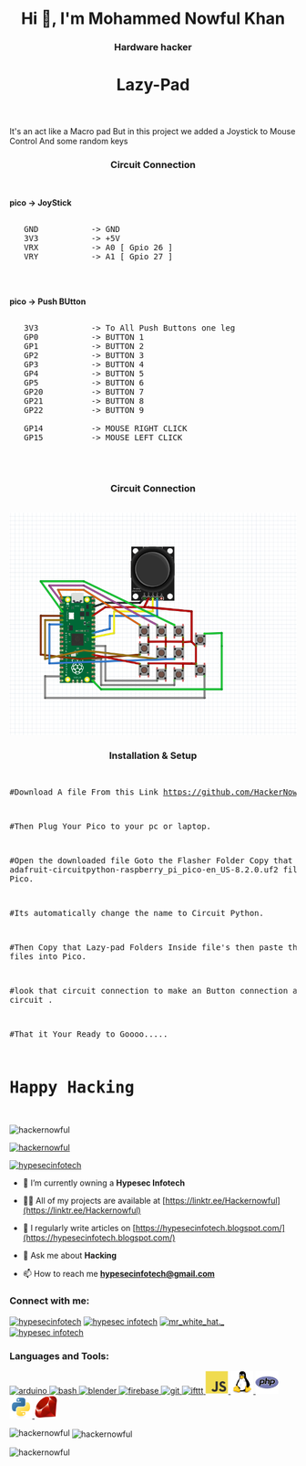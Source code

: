 

<h1 align="center">Hi 👋, I'm Mohammed Nowful Khan</h1>
<h3 align="center">Hardware hacker</h3>
<h1 align="center"> Lazy-Pad<h1></h1>
<br>
It's an act like a Macro pad But in this project we added a Joystick to Mouse Control And some random keys

<br>
<h3 align="center">Circuit Connection</h3>
<br>

  <b> pico     ->     JoyStick </b>
 <pre>  
   GND           -> GND
   3V3           -> +5V
   VRX           -> A0 [ Gpio 26 ]
   VRY           -> A1 [ Gpio 27 ]
</pre>
<br>
<br>

  <b> pico     ->     Push BUtton</b>
 <pre>  
   3V3           -> To All Push Buttons one leg
   GP0           -> BUTTON 1
   GP1           -> BUTTON 2
   GP2           -> BUTTON 3
   GP3           -> BUTTON 4
   GP4           -> BUTTON 5
   GP5           -> BUTTON 6
   GP20          -> BUTTON 7
   GP21          -> BUTTON 8
   GP22          -> BUTTON 9

   GP14          -> MOUSE RIGHT CLICK
   GP15          -> MOUSE LEFT CLICK
</pre>
<br>
<br>
<h3 align="center">Circuit Connection</h3>
<br>
<img src="/Flasher/images/Circuitt.png" alt="hackernowful" />
<br>
<h3 align="center"> Installation & Setup</h3>
<pre>


#Download A file From this Link https://github.com/HackerNowful/Lazy-Pad.

#Then Plug Your Pico to your pc or laptop.

#Open the downloaded file Goto the Flasher Folder Copy that adafruit-circuitpython-raspberry_pi_pico-en_US-8.2.0.uf2 file into your Pico.

#Its automatically change the name to Circuit Python.

#Then Copy that Lazy-pad Folders Inside file's then paste that all files into Pico.

#look that circuit connection to make an Button connection as per the circuit .

#That it Your Ready to Goooo.....


# Happy Hacking
</pre>


<p align="left"> <img src="https://komarev.com/ghpvc/?username=hackernowful&label=Profile%20views&color=0e75b6&style=flat" alt="hackernowful" /> </p>

<p align="left"> <a href="https://github.com/ryo-ma/github-profile-trophy"><img src="https://github-profile-trophy.vercel.app/?username=hackernowful" alt="hackernowful" /></a> </p>

<p align="left"> <a href="https://twitter.com/hypesecinfotech" target="blank"><img src="https://img.shields.io/twitter/follow/hypesecinfotech?logo=twitter&style=for-the-badge" alt="hypesecinfotech" /></a> </p>

- 🔭 I’m currently owning a **Hypesec Infotech**

- 👨‍💻 All of my projects are available at [https://linktr.ee/Hackernowful](https://linktr.ee/Hackernowful)

- 📝 I regularly write articles on [https://hypesecinfotech.blogspot.com/](https://hypesecinfotech.blogspot.com/)

- 💬 Ask me about **Hacking**

- 📫 How to reach me **hypesecinfotech@gmail.com**

<h3 align="left">Connect with me:</h3>
<p align="left">
<a href="https://twitter.com/hypesecinfotech" target="blank"><img align="center" src="https://raw.githubusercontent.com/rahuldkjain/github-profile-readme-generator/master/src/images/icons/Social/twitter.svg" alt="hypesecinfotech" height="30" width="40" /></a>
<a href="https://linkedin.com/in/hypesec infotech" target="blank"><img align="center" src="https://raw.githubusercontent.com/rahuldkjain/github-profile-readme-generator/master/src/images/icons/Social/linked-in-alt.svg" alt="hypesec infotech" height="30" width="40" /></a>
<a href="https://instagram.com/mr_white_hat._" target="blank"><img align="center" src="https://raw.githubusercontent.com/rahuldkjain/github-profile-readme-generator/master/src/images/icons/Social/instagram.svg" alt="mr_white_hat._" height="30" width="40" /></a>
<a href="https://www.youtube.com/c/hypesec infotech" target="blank"><img align="center" src="https://raw.githubusercontent.com/rahuldkjain/github-profile-readme-generator/master/src/images/icons/Social/youtube.svg" alt="hypesec infotech" height="30" width="40" /></a>
</p>

<h3 align="left">Languages and Tools:</h3>
<p align="left"> <a href="https://www.arduino.cc/" target="_blank" rel="noreferrer"> <img src="https://cdn.worldvectorlogo.com/logos/arduino-1.svg" alt="arduino" width="40" height="40"/> </a> <a href="https://www.gnu.org/software/bash/" target="_blank" rel="noreferrer"> <img src="https://www.vectorlogo.zone/logos/gnu_bash/gnu_bash-icon.svg" alt="bash" width="40" height="40"/> </a> <a href="https://www.blender.org/" target="_blank" rel="noreferrer"> <img src="https://download.blender.org/branding/community/blender_community_badge_white.svg" alt="blender" width="40" height="40"/> </a> <a href="https://firebase.google.com/" target="_blank" rel="noreferrer"> <img src="https://www.vectorlogo.zone/logos/firebase/firebase-icon.svg" alt="firebase" width="40" height="40"/> </a> <a href="https://git-scm.com/" target="_blank" rel="noreferrer"> <img src="https://www.vectorlogo.zone/logos/git-scm/git-scm-icon.svg" alt="git" width="40" height="40"/> </a> <a href="https://ifttt.com/" target="_blank" rel="noreferrer"> <img src="https://www.vectorlogo.zone/logos/ifttt/ifttt-ar21.svg" alt="ifttt" width="40" height="40"/> </a> <a href="https://developer.mozilla.org/en-US/docs/Web/JavaScript" target="_blank" rel="noreferrer"> <img src="https://raw.githubusercontent.com/devicons/devicon/master/icons/javascript/javascript-original.svg" alt="javascript" width="40" height="40"/> </a> <a href="https://www.linux.org/" target="_blank" rel="noreferrer"> <img src="https://raw.githubusercontent.com/devicons/devicon/master/icons/linux/linux-original.svg" alt="linux" width="40" height="40"/> </a> <a href="https://www.php.net" target="_blank" rel="noreferrer"> <img src="https://raw.githubusercontent.com/devicons/devicon/master/icons/php/php-original.svg" alt="php" width="40" height="40"/> </a> <a href="https://www.python.org" target="_blank" rel="noreferrer"> <img src="https://raw.githubusercontent.com/devicons/devicon/master/icons/python/python-original.svg" alt="python" width="40" height="40"/> </a> <a href="https://www.ruby-lang.org/en/" target="_blank" rel="noreferrer"> <img src="https://raw.githubusercontent.com/devicons/devicon/master/icons/ruby/ruby-original.svg" alt="ruby" width="40" height="40"/> </a> </p>

<p><img align="left" src="https://github-readme-stats.vercel.app/api/top-langs?username=hackernowful&show_icons=true&locale=en&layout=compact" alt="hackernowful" /></p>

<p>&nbsp;<img align="center" src="https://github-readme-stats.vercel.app/api?username=hackernowful&show_icons=true&locale=en" alt="hackernowful" /></p>

<p><img align="center" src="https://github-readme-streak-stats.herokuapp.com/?user=hackernowful&" alt="hackernowful" /></p>
